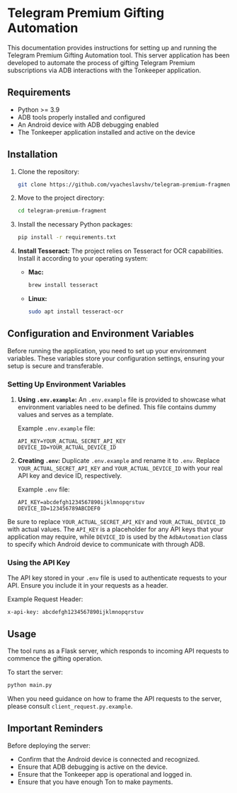 # Telegram Premium Gifting Automation

This documentation provides instructions for setting up and running the Telegram Premium Gifting Automation tool. This server application has been developed to automate the process of gifting Telegram Premium subscriptions via ADB interactions with the Tonkeeper application.

## Requirements

- Python >= 3.9
- ADB tools properly installed and configured
- An Android device with ADB debugging enabled
- The Tonkeeper application installed and active on the device

## Installation

1. Clone the repository:
   ```bash
   git clone https://github.com/vyacheslavshv/telegram-premium-fragment.git
   ```

2. Move to the project directory:
   ```bash
   cd telegram-premium-fragment
   ```

3. Install the necessary Python packages:
   ```bash
   pip install -r requirements.txt
   ```

4. **Install Tesseract:** The project relies on Tesseract for OCR capabilities. Install it according to your operating system:

   - **Mac:**
     ```bash
     brew install tesseract
     ```
   - **Linux:**
     ```bash
     sudo apt install tesseract-ocr
     ```

## Configuration and Environment Variables

Before running the application, you need to set up your environment variables. These variables store your configuration settings, ensuring your setup is secure and transferable.

### Setting Up Environment Variables

1. **Using `.env.example`:** An `.env.example` file is provided to showcase what environment variables need to be defined. This file contains dummy values and serves as a template.
   
   Example `.env.example` file:
   ```plaintext
   API_KEY=YOUR_ACTUAL_SECRET_API_KEY
   DEVICE_ID=YOUR_ACTUAL_DEVICE_ID
   ```
   
2. **Creating `.env`:** Duplicate `.env.example` and rename it to `.env`. Replace `YOUR_ACTUAL_SECRET_API_KEY` and `YOUR_ACTUAL_DEVICE_ID` with your real API key and device ID, respectively.
   
   Example `.env` file:
   ```plaintext
   API_KEY=abcdefgh1234567890ijklmnopqrstuv
   DEVICE_ID=123456789ABCDEF0
   ```

Be sure to replace `YOUR_ACTUAL_SECRET_API_KEY` and `YOUR_ACTUAL_DEVICE_ID` with actual values. The `API_KEY` is a placeholder for any API keys that your application may require, while `DEVICE_ID` is used by the `AdbAutomation` class to specify which Android device to communicate with through ADB.

### Using the API Key

The API key stored in your `.env` file is used to authenticate requests to your API. Ensure you include it in your requests as a header.

Example Request Header:
```plaintext
x-api-key: abcdefgh1234567890ijklmnopqrstuv
```

## Usage

The tool runs as a Flask server, which responds to incoming API requests to commence the gifting operation.

To start the server:
   ```bash
   python main.py
   ```

When you need guidance on how to frame the API requests to the server, please consult `client_request.py.example`.

## Important Reminders

Before deploying the server:
- Confirm that the Android device is connected and recognized.
- Ensure that ADB debugging is active on the device.
- Ensure that the Tonkeeper app is operational and logged in.
- Ensure that you have enough Ton to make payments.